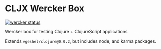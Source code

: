 # CLJX Wercker Box

[![wercker status](https://app.wercker.com/status/6907b87a31beaeffdaa8ceb09c892f7d/m "wercker status")](https://app.wercker.com/project/bykey/6907b87a31beaeffdaa8ceb09c892f7d)

Wercker box for testing Clojure + ClojureScript applications

Extends `vgeshel/clojure@0.0.2`, but includes node, and karma packages.
